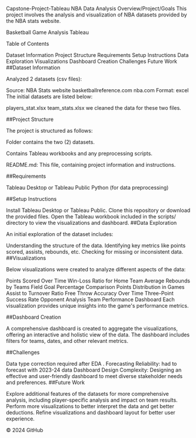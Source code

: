 Capstone-Project-Tableau
NBA Data Analysis
Overview/Project/Goals
This project involves the analysis and visualization of NBA datasets provided by the NBA stats website.

Basketball Game Analysis Tableau

Table of Contents

Dataset Information
Project Structure
Requirements
Setup Instructions
Data Exploration
Visualizations
Dashboard Creation
Challenges
Future Work
##Dataset Information

Analyzed 2 datasets (csv files):

Source: NBA Stats website
basketballreference.com nba.com
Format: excel
The initial datasets are listed below:

players_stat.xlsx
team_stats.xlsx
we cleaned the data for these two files.


##Project Structure

The project is structured as follows:

 Folder contains the two (2) datasets.

 Contains Tableau workbooks and any preprocessing scripts.


README.md: This file, containing project information and instructions.

##Requirements

Tableau Desktop or Tableau Public Python (for data preprocessing)

##Setup Instructions

Install Tableau Desktop or Tableau Public.
Clone this repository or download the provided files.
Open the Tableau workbook included in the scripts/ directory to view the visualizations and dashboard.
##Data Exploration

An initial exploration of the dataset includes:

Understanding the structure of the data.
Identifying key metrics like points scored, assists, rebounds, etc.
Checking for missing or inconsistent data.
##Visualizations

Below visualizations were created to analyze different aspects of the data:

Points Scored Over Time
Win-Loss Ratio for Home Team
Average Rebounds by Teams
Field Goal Percentage Comparison
Points Distribution in Games
Assist to Turnover Ratio
Free Throw Accuracy Over Time
Three-Point Success Rate
Opponent Analysis
Team Performance Dashboard
Each visualization provides unique insights into the game's performance metrics.

##Dashboard Creation

A comprehensive dashboard is created to aggregate the visualizations, offering an interactive and holistic view of the data. The dashboard includes filters for teams, dates, and other relevant metrics.

##Challenges

Data type correction required after EDA .
Forecasting Reliability: had to forecast with 2023-24 data
Dashboard Design Complexity: Designing an effective and user-friendly dashboard to meet diverse stakeholder needs and preferences.
##Future Work

Explore additional features of the datasets for more comprehensive analysis, including player-specific analysis and impact on team results.
Perform more visualizations to better interpret the data and get better deductions.
Refine visualizations and dashboard layout for better user experience.

© 2024 GitHub
